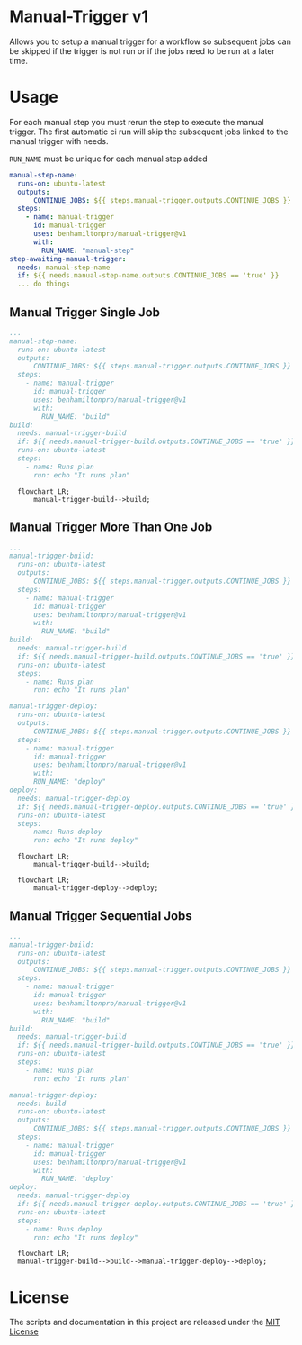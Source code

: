 # Manual-Trigger v1

Allows you to setup a manual trigger for a workflow so subsequent jobs can be skipped if the trigger is not run or if the jobs need to be run at a later time.

# Usage

For each manual step you must rerun the step to execute the manual trigger. The first automatic ci run will skip the subsequent jobs linked to the manual trigger with needs.

`RUN_NAME` must be unique for each manual step added

```yaml
manual-step-name:
  runs-on: ubuntu-latest
  outputs:
      CONTINUE_JOBS: ${{ steps.manual-trigger.outputs.CONTINUE_JOBS }}
  steps:
    - name: manual-trigger
      id: manual-trigger
      uses: benhamiltonpro/manual-trigger@v1
      with:
        RUN_NAME: "manual-step"
step-awaiting-manual-trigger:
  needs: manual-step-name
  if: ${{ needs.manual-step-name.outputs.CONTINUE_JOBS == 'true' }}
  ... do things
```

## Manual Trigger Single Job

```yaml
...
manual-step-name:
  runs-on: ubuntu-latest
  outputs:
      CONTINUE_JOBS: ${{ steps.manual-trigger.outputs.CONTINUE_JOBS }}
  steps:
    - name: manual-trigger
      id: manual-trigger
      uses: benhamiltonpro/manual-trigger@v1
      with:
        RUN_NAME: "build"
build:
  needs: manual-trigger-build
  if: ${{ needs.manual-trigger-build.outputs.CONTINUE_JOBS == 'true' }}
  runs-on: ubuntu-latest
  steps:
    - name: Runs plan
      run: echo "It runs plan"
```

```mermaid
  flowchart LR;
      manual-trigger-build-->build;
```

## Manual Trigger More Than One Job

```yaml
...
manual-trigger-build:
  runs-on: ubuntu-latest
  outputs:
      CONTINUE_JOBS: ${{ steps.manual-trigger.outputs.CONTINUE_JOBS }}
  steps:
    - name: manual-trigger
      id: manual-trigger
      uses: benhamiltonpro/manual-trigger@v1
      with:
        RUN_NAME: "build"
build:
  needs: manual-trigger-build
  if: ${{ needs.manual-trigger-build.outputs.CONTINUE_JOBS == 'true' }}
  runs-on: ubuntu-latest
  steps:
    - name: Runs plan
      run: echo "It runs plan"

manual-trigger-deploy:
  runs-on: ubuntu-latest
  outputs:
      CONTINUE_JOBS: ${{ steps.manual-trigger.outputs.CONTINUE_JOBS }}
  steps:
    - name: manual-trigger
      id: manual-trigger
      uses: benhamiltonpro/manual-trigger@v1
      with:
      RUN_NAME: "deploy"
deploy:
  needs: manual-trigger-deploy
  if: ${{ needs.manual-trigger-deploy.outputs.CONTINUE_JOBS == 'true' }}
  runs-on: ubuntu-latest
  steps:
    - name: Runs deploy
      run: echo "It runs deploy"
```
```mermaid
  flowchart LR;
      manual-trigger-build-->build;
```

```mermaid
  flowchart LR;
      manual-trigger-deploy-->deploy;
```
## Manual Trigger Sequential Jobs
```yaml
...
manual-trigger-build:
  runs-on: ubuntu-latest
  outputs:
      CONTINUE_JOBS: ${{ steps.manual-trigger.outputs.CONTINUE_JOBS }}
  steps:
    - name: manual-trigger
      id: manual-trigger
      uses: benhamiltonpro/manual-trigger@v1
      with:
        RUN_NAME: "build"
build:
  needs: manual-trigger-build
  if: ${{ needs.manual-trigger-build.outputs.CONTINUE_JOBS == 'true' }}
  runs-on: ubuntu-latest
  steps:
    - name: Runs plan
      run: echo "It runs plan"

manual-trigger-deploy:
  needs: build
  runs-on: ubuntu-latest
  outputs:
      CONTINUE_JOBS: ${{ steps.manual-trigger.outputs.CONTINUE_JOBS }}
  steps:
    - name: manual-trigger
      id: manual-trigger
      uses: benhamiltonpro/manual-trigger@v1
      with:
        RUN_NAME: "deploy"
deploy:
  needs: manual-trigger-deploy
  if: ${{ needs.manual-trigger-deploy.outputs.CONTINUE_JOBS == 'true' }}
  runs-on: ubuntu-latest
  steps:
    - name: Runs deploy
      run: echo "It runs deploy"
```
```mermaid
  flowchart LR;
  manual-trigger-build-->build-->manual-trigger-deploy-->deploy;
```

# License

The scripts and documentation in this project are released under the [MIT License](LICENSE)